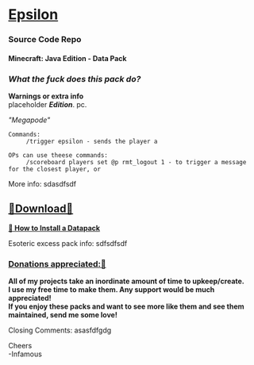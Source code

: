 # [Epsilon]() 
### Source Code Repo  
#### Minecraft: Java Edition - Data Pack

### *What the fuck does this pack do?*  

__Warnings or extra info__    
placeholder ___Edition___.  pc.  

*"Megapode"*

~~~
Commands:   
     /trigger epsilon - sends the player a

OPs can use theese commands:  
     /scoreboard players set @p rmt_logout 1 - to trigger a message for the closest player, or 
~~~
More info:  sdasdfsdf    

## [🔗Download🔗](https://github.com/InfamousMusicify/Epsilon/archive/refs/heads/master.zip)

__[🔗 How to Install a Datapack](https://www.planetminecraft.com/blog/how-to-download-and-install-minecraft-data-packs/)__

Esoteric excess pack info:
  sdfsdfsdf


### [Donations appreciated:🔗](https://www.patreon.com/InfamousMusicify)   
__All of my projects take an inordinate amount of time to upkeep/create.  
I use my free time to make them. Any support would be much appreciated!  
If you enjoy these packs and want to see more like them and see them maintained, send me some love!__   

Closing Comments: asasfdfgdg

Cheers   
-Infamous   
